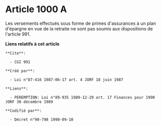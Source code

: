 # Article 1000 A

Les versements effectués sous forme de primes d'assurances à un plan d'épargne en vue de la retraite ne sont pas soumis aux
dispositions de l'article 991.

**Liens relatifs à cet article**

	**Cite**:

	  - CGI 991

	**Créé par**:

	  - Loi n°87-416 1987-06-17 art. 4 JORF 18 juin 1987

	**Liens**:

	  - PEREMPTION: Loi n°89-935 1989-12-29 art. 17 Finances pour 1990 JORF 30 décembre 1989

	**Codifié par**:

	  - Décret n°90-798 1990-09-10
